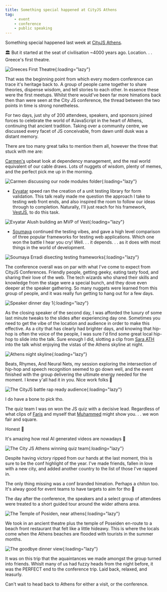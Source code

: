 ```yaml
---
title: Something special happened at CityJS Athens
tag:
    - event
    - conference
    - public speaking
---
```


Something special happened last week at [CityJS Athens](https://cityjsconf.org/).

🏛️ But it started at the seat of civilisation ~4000 years ago. Location. . . Greece's first theatre.

![Greeces First Theatre](/assets/images/2025/greece-first-theatre.jpg "Greeces First Theatre"){:loading="lazy"}

That was the beginning point from which every modern conference can trace it's heritage back to. A group of people came together to share theories, dispense wisdom, and tell stories to each other. In essence these were the first meetups. Whilst there would've been far more himations back then than were seen at the City JS conference, the thread between the two points in time is strong nonetheless.

For two days, just shy of 200 attendees, speakers, and sponsors joined forces to celebrate the world of #JavaScript in the heart of Athens, continuing that ancient tradition. Taking over a community centre, we discussed every facet of JS conceivable, from dawn until dusk was a distant memory.

There are too many great talks to mention them all, however the three that stuck with me are:

[Carmen's](https://bsky.app/profile/hola-soy-milk.online) upbeat look at dependency management, and the real world equivalent of our cable draws. Lots of nuggets of wisdom, plenty of memes, and the perfect pick me up in the morning. 

![Carmen discussing our node modules folder](/assets/images/2025/carmen-cityjs.jpg "Carmen discussing our node modules folder"){:loading="lazy"}

- [Evyatar](https://bsky.app/profile/ealush.bsky.social) speed ran the creation of a unit testing library for form validation. This talk really made me question the approach I take to testing web front ends, and also inspired the room to follow our ideas  through to completion. Naturally, I'll just reach for his framework, [VestJS](https://vestjs.dev/), to do this task.

![Evyatar Alush building an MVP of Vest](/assets/images/2025/evyatar-cityjs.jpg "Evyatar Alush building an MVP of Vest"){:loading="lazy"}

- [Soumaya](https://bsky.app/profile/sumyerradi.bsky.social) continued the testing vibes, and gave a high level comparison of three popular frameworks for testing web applications. Which one won the battle I hear you cry! Well. . . it depends. . . as it does with most things in the world of development.

![Soumaya Erradi disecting testing frameworks](/assets/images/2025/soumaya-cityjs.jpg "Soumaya Radi disecting testing frameworks"){:loading="lazy"}

The conference overall was on par with what I've come to expect from CityJS Conferences. Friendly people, getting geeky, eating tasty food, and sharing their love of the web. The tech wizards who shared their skills and knowledge from the stage were a special bunch, and they dove even deeper at the speaker gathering. So many nuggets were learned from this group of people, and it was really fun getting to hang out for a few days.

![Speaker dinner day 1](/assets/images/2025/city-js-speakers-group.jpg "Speaker dinner day 1"){:loading="lazy"}

As the closing speaker of the second day, I was afforded the luxury of some last minute tweaks to the slides after experiencing day one. Sometimes you need to get the vibe of the location and audience in order to make this effective. As a city that has clearly had brighter days, and knowing that hip-hop is often the voice of the people, I was sure I'd find some great local hip-hop to slide into the talk. Sure enough I did, slotting a clip from [Sara ATH](https://www.youtube.com/watch?v=u9HVvfQOJ20) into the talk whist enjoying the vistas of the Athens skyline at night.

![Athens night skyline](/assets/images/2025/athens-night-skyline.jpg "Athens night skiline"){:loading="lazy"}

Beats, Rhymes, And Neural Nets, my session exploring the intersection of hip-hop and speech recognition seemed to go down well, and the event finished with the group delivering the ultimate energy needed for the moment. I knew y'all had it in you. Nice work folks 🙌

![The CityJS battle rap ready audience](/assets/images/2025/beats-cityjs-athens.jpg "The CityJS battle rap ready audience"){:loading="lazy"}

I do have a bone to pick tho.

The quiz team I was on won the JS quiz with a decisive lead. Regardless of what clips of [Faris](https://www.linkedin.com/in/farisaziz12/) and myself that [Muhammed](https://bsky.app/profile/salihgueler.dev) might show you. . . we won fair and square. 

Honest 😬

It's amazing how real AI generated videos are nowadays 🤣

![The City JS Athens winning quiz team](/assets/images/2025/cityjs-quiz-team.jpg "The CityJS Athens winning Quiz team"){:loading="lazy"}

Despite having victory ripped from our hands at the last moment, this is sure to be the conf highlight of the year. I've made friends, fallen in love with a new city, and added another country to the list of those I've rapped in.

The only thing missing was a conf branded himation. Perhaps a chiton too. It's alway good for event teams to have targets to aim for tho 🎯

The day after the conference, the speakers and a select group of attendees were treated to a short guided tour around the wider athens area. 

![The Temple of Posiden, near athens](/assets/images/2025/cityjs-temple.jpg "The Temple of Posiden, near athens"){:loading="lazy"}

We took in an ancient theatre plus the temple of Poseiden en-route to a beach front restaurant that felt like a little hideawy. This is where the locals come when the Athens beaches are flooded with tourists in the summer months.

![The goodbye dinner view](/assets/images/2025/cityjs-beach-view.jpg "The goodbye dinner view"){:loading="lazy"}

It was on this trip that the aquaintances we made amongst the group turned into friends. Whislt many of us had fuzzy heads from the night before, it was the PERFECT end to the conference trip. Laid back, relaxed, and leasurly.

Can't wait to head back to Athens for either a visit, or the conference.
